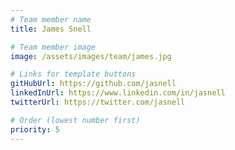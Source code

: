 ```yaml
---
# Team member name
title: James Snell

# Team member image
image: /assets/images/team/james.jpg

# Links for template buttons
gitHubUrl: https://github.com/jasnell
linkedInUrl: https://www.linkedin.com/in/jasnell
twitterUrl: https://twitter.com/jasnell

# Order (lowest number first)
priority: 5
---
```


